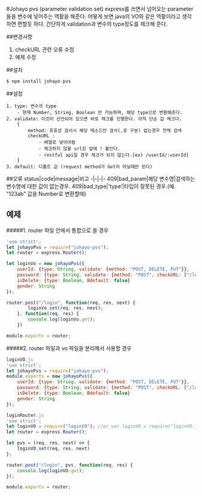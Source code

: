 #Johayo pvs (parameter validation set)
 express를 쓰면서 넘어오는 parameter들을 변수에 넣어주는 역활을 해준다. 어떻게 보면 java의 VO와 같은 역활이라고 생각하면 편할듯 하다. 간단하게 validation과 변수의 type정도를 체크해 준다.
 
##변경사항
1. checkURL 관련 오류 수정 
2. 예제 수정

##설치
```javascript
$ npm install johayo-pvs
```

##설정
```
1. type: 변수의 type
	- 현재 Number, String, Boolean 만 가능하며, 해당 type으로 변환해준다.
2. validate: 이것이 선언되어 있으면 바로 체크를 진행한다. 아직 단순 값 체크다.
	{
    	method: 유효성 검사시 해당 메소드만 검사(,로 구분) 없는경우 전체 검색
        checkURL :
            - 배열로 넣어야됨
            - 체크하지 않을 url은 앞에 ! 붙인다.
            - restful api일 경우 체크가 되지 않는다.[ex) /userId/:userId]
    }
3. default: 디폴트 값 (request method가 Get이 아닐때만 된다)
```

##오류
status|code|message|비고
-|-|-|-
409|bad_param|해당 변수명|검색하는 변수명에 대한 값이 없는경우.
409|bad_type|'type'|타입이 잘못된 경우.(예. "123ab" 값을 Number로 변환할때)


## 예제
#####1. router 파일 안에서 통합으로 쓸 경우
```javascript
'use strict';
let johayoPvs = require("johayo-pvs");
let router = express.Router();

let loginVo = new johayoPvs({
	userId: {type: String, validate: {method: "POST, DELETE, PUT"}},
    password: {type: String, validate: {method: "POST", checkURL: ["/login", "/join"]}},
    isDelete: {type: Boolean, Bdefault: false}
    gender: String
});

router.post("/login", function(req, res, next) {
        loginVo.set(req, res, next);
    }, function(req, res) {
	    console.log(loginVo.get);
    })

module.exports = router;
```

#####2. router 파일과 vo 파일을 분리해서 사용할 경우
```javascript
loginVO.js
'use strict';
let johayoPvs = require("johayo-pvs");
module.exports = new johayoPvs({
	userId: {type: String, validate: {method: "POST, DELETE, PUT"}},
    password: {type: String, validate: {method: "POST", checkURL: ["/login", "/join"]}},
    isDelete: {type: Boolean, Bdefault: false}
    gender: String
});
```

```javascript
loginRouter.js
'use strict';
let loginVO = require("loginVO"); //or var loginVO = require("loginVO.js")
let router = express.Router();

let pvs = (req, res, next) => {
    loginVO.set(req, res, next)
};

router.post("/login", pvs, function(req, res) {
	console.log(loginVO.get);
});

module.exports = router;
```


